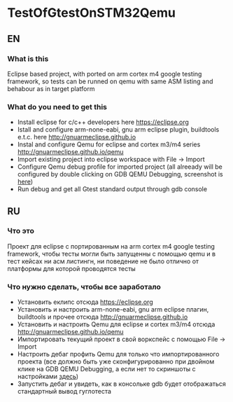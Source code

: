 # TestOfGtestOnSTM32Qemu 
## EN 
### What is this
Eclipse based project, with ported on arm cortex m4 google testing framework, so tests can be runned on qemu with same ASM listing and behabour as in target platform
### What do you need to get this
+ Install eclipse for c/c++ developers here  https://eclipse.org
+ Istall and configure arm-none-eabi, gnu arm eclipse plugin, buildtools e.t.c. here http://gnuarmeclipse.github.io
+ Instal and configure Qemu for eclipse and cortex m3/m4 series http://gnuarmeclipse.github.io/qemu
+ Import existing project into eclipse workspace with File -> Import
+ Configure Qemu debug profile for imported project (all alreeady will be configured by double clicking on GDB QEMU Debugging, screenshot is [here](https://github.com/ThatEmbeddedGuy/TestOfGtestOnSTM32Qemu/blob/master/screen/onfigure.png))
+ Run debug and get all Gtest standard output through gdb console


## RU
### Что это
Проект для eclipse с портированным на arm cortex m4 google testing framework, чтобы тесты могли быть запущенны с помощью qemu и в тест кейсах ни асм листингн, ни поведение не было отлично от платформы для которой проводятся тесты

### Что нужно сделать, чтобы все заработало
+ Установить еклипс отсюда  https://eclipse.org
+ Установить и настроить arm-none-eabi, gnu arm eclipse плагин, buildtools и прочее отсюда http://gnuarmeclipse.github.io
+ Установить и настроить Qemu  для eclipse и cortex m3/m4 отсюда http://gnuarmeclipse.github.io/qemu
+ Импортировать текущий проект в свой воркспейс с помощью File -> Import
+ Настроить дебаг профить Qemu для только что импортированного проекта (все должно быть  уже сконфигурированно при двойном клике на GDB QEMU Debugging, а если нет то скриншоты с настройками [здесь](https://github.com/ThatEmbeddedGuy/TestOfGtestOnSTM32Qemu/blob/master/screen/onfigure.png))
+ Запустить дебаг и увидеть, как в консольке gdb будет отображаться стандартный вывод гуглотеста
